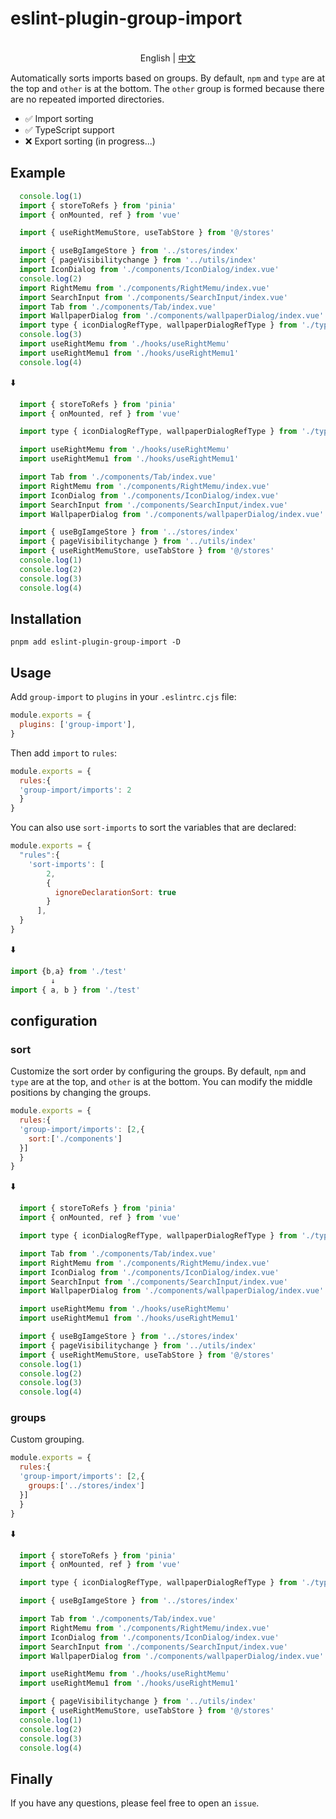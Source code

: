 # eslint-plugin-group-import

<p align="center">
    <br> English | <a href="README-CN.md">中文</a>
</p>

Automatically sorts imports based on groups. By default, `npm` and `type` are at the top and `other` is at the bottom. The `other` group is formed because there are no repeated imported directories.

- ✅️ Import sorting
- ✅️ TypeScript support
- ❌ Export sorting (in progress...)

## Example
```js
  console.log(1)
  import { storeToRefs } from 'pinia'
  import { onMounted, ref } from 'vue'

  import { useRightMemuStore, useTabStore } from '@/stores'

  import { useBgIamgeStore } from '../stores/index'
  import { pageVisibilitychange } from '../utils/index'
  import IconDialog from './components/IconDialog/index.vue'
  console.log(2)
  import RightMemu from './components/RightMemu/index.vue'
  import SearchInput from './components/SearchInput/index.vue'
  import Tab from './components/Tab/index.vue'
  import WallpaperDialog from './components/wallpaperDialog/index.vue'
  import type { iconDialogRefType, wallpaperDialogRefType } from './type'
  console.log(3)
  import useRightMemu from './hooks/useRightMemu'
  import useRightMemu1 from './hooks/useRightMemu1'
  console.log(4)

```

⬇️

```js
  import { storeToRefs } from 'pinia'
  import { onMounted, ref } from 'vue'

  import type { iconDialogRefType, wallpaperDialogRefType } from './type'

  import useRightMemu from './hooks/useRightMemu'
  import useRightMemu1 from './hooks/useRightMemu1'

  import Tab from './components/Tab/index.vue'
  import RightMemu from './components/RightMemu/index.vue'
  import IconDialog from './components/IconDialog/index.vue'
  import SearchInput from './components/SearchInput/index.vue'
  import WallpaperDialog from './components/wallpaperDialog/index.vue'

  import { useBgIamgeStore } from '../stores/index'
  import { pageVisibilitychange } from '../utils/index'
  import { useRightMemuStore, useTabStore } from '@/stores'
  console.log(1)
  console.log(2)
  console.log(3)
  console.log(4)
```

## Installation

```
pnpm add eslint-plugin-group-import -D
```

## Usage

Add `group-import` to `plugins` in your `.eslintrc.cjs` file: 

```js
module.exports = {
  plugins: ['group-import'],
}
```

Then add `import` to `rules`:

```js
module.exports = {
  rules:{
  'group-import/imports': 2
  }
}
```
You can also use `sort-imports` to sort the variables that are declared:
```js
module.exports = {
  "rules":{
    'sort-imports': [
        2,
        {
          ignoreDeclarationSort: true
        }
      ],
  }
}
```
⬇️

```js
import {b,a} from './test'
         ↓
import { a, b } from './test'
```


## configuration
### sort
Customize the sort order by configuring the groups. By default, `npm` and `type` are at the top, and `other` is at the bottom. You can modify the middle positions by changing the groups.

```js
module.exports = {
  rules:{
  'group-import/imports': [2,{
    sort:['./components']
  }]
  }
}
```
⬇️

```js
  import { storeToRefs } from 'pinia'
  import { onMounted, ref } from 'vue'

  import type { iconDialogRefType, wallpaperDialogRefType } from './type'

  import Tab from './components/Tab/index.vue'
  import RightMemu from './components/RightMemu/index.vue'
  import IconDialog from './components/IconDialog/index.vue'
  import SearchInput from './components/SearchInput/index.vue'
  import WallpaperDialog from './components/wallpaperDialog/index.vue'

  import useRightMemu from './hooks/useRightMemu'
  import useRightMemu1 from './hooks/useRightMemu1'

  import { useBgIamgeStore } from '../stores/index'
  import { pageVisibilitychange } from '../utils/index'
  import { useRightMemuStore, useTabStore } from '@/stores'
  console.log(1)
  console.log(2)
  console.log(3)
  console.log(4)
```

### groups
Custom grouping.

```js
module.exports = {
  rules:{
  'group-import/imports': [2,{
    groups:['../stores/index']
  }]
  }
}
```
⬇️

```js
  import { storeToRefs } from 'pinia'
  import { onMounted, ref } from 'vue'

  import type { iconDialogRefType, wallpaperDialogRefType } from './type'

  import { useBgIamgeStore } from '../stores/index'

  import Tab from './components/Tab/index.vue'
  import RightMemu from './components/RightMemu/index.vue'
  import IconDialog from './components/IconDialog/index.vue'
  import SearchInput from './components/SearchInput/index.vue'
  import WallpaperDialog from './components/wallpaperDialog/index.vue'

  import useRightMemu from './hooks/useRightMemu'
  import useRightMemu1 from './hooks/useRightMemu1'

  import { pageVisibilitychange } from '../utils/index'
  import { useRightMemuStore, useTabStore } from '@/stores'
  console.log(1)
  console.log(2)
  console.log(3)
  console.log(4)
```

## Finally

If you have any questions, please feel free to open an `issue`.


